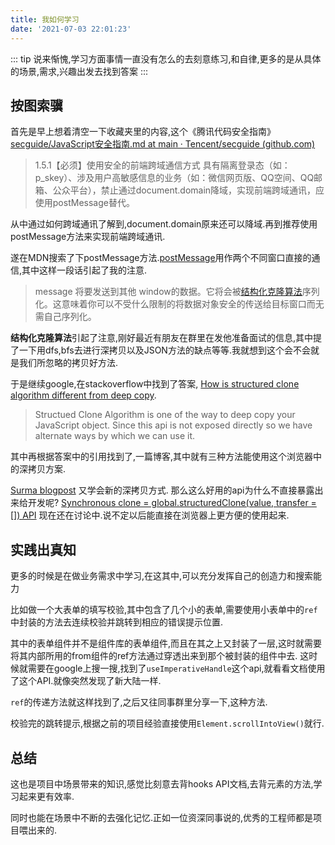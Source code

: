 ```yaml
---
title: 我如何学习
date: '2021-07-03 22:01:23'
---
```


::: tip
说来惭愧,学习方面事情一直没有怎么的去刻意练习,和自律,更多的是从具体的场景,需求,兴趣出发去找到答案
:::

## 按图索骥

首先是早上想着清空一下收藏夹里的内容,这个《腾讯代码安全指南》[secguide/JavaScript安全指南.md at main · Tencent/secguide (github.com)](https://github.com/Tencent/secguide/blob/main/JavaScript%E5%AE%89%E5%85%A8%E6%8C%87%E5%8D%97.md#1)

> 1.5.1【必须】使用安全的前端跨域通信方式
> 具有隔离登录态（如：p_skey）、涉及用户高敏感信息的业务（如：微信网页版、QQ空间、QQ邮箱、公众平台），禁止通过document.domain降域，实现前端跨域通讯，应使用postMessage替代。

从中通过如何跨域通讯了解到,document.domain原来还可以降域.再到推荐使用postMessage方法来实现前端跨域通讯.

遂在MDN搜索了下postMessage方法.[postMessage](https://developer.mozilla.org/zh-CN/docs/Web/API/Window/postMessage)用作两个不同窗口直接的通信,其中这样一段话引起了我的注意.

> message
将要发送到其他 window的数据。它将会被[结构化克隆算法](https://developer.mozilla.org/en-US/docs/DOM/The_structured_clone_algorithm)序列化。这意味着你可以不受什么限制的将数据对象安全的传送给目标窗口而无需自己序列化。

**结构化克隆算法**引起了注意,刚好最近有朋友在群里在发他准备面试的信息,其中提了一下用dfs,bfs去进行深拷贝以及JSON方法的缺点等等.我就想到这个会不会就是我们所忽略的拷贝好方法.

于是继续google,在stackoverflow中找到了答案,
[How is structured clone algorithm different from deep copy](https://stackoverflow.com/questions/40488190/how-is-structured-clone-algorithm-different-from-deep-copy).

> Structued Clone Algorithm is one of the way to deep copy your JavaScript object. Since this api is not exposed directly so we have alternate ways by which we can use it.

其中再根据答案中的引用找到了,一篇博客,其中就有三种方法能使用这个浏览器中的深拷贝方案.

[Surma blogpost](https://dassur.ma/things/deep-copy/)
又学会新的深拷贝方式.
那么这么好用的api为什么不直接暴露出来给开发呢?
[Synchronous clone = global.structuredClone(value, transfer = []) API](https://github.com/whatwg/html/issues/793)
现在还在讨论中.说不定以后能直接在浏览器上更方便的使用起来.

## 实践出真知

更多的时候是在做业务需求中学习,在这其中,可以充分发挥自己的创造力和搜索能力

比如做一个大表单的填写校验,其中包含了几个小的表单,需要使用小表单中的`ref`中封装的方法去连续校验并跳转到相应的错误提示位置.

其中的表单组件并不是组件库的表单组件,而且在其之上又封装了一层,这时就需要将其内部所用的from组件的ref方法通过穿透出来到那个被封装的组件中去.
这时候就需要在google上搜一搜,找到了`useImperativeHandle`这个api,就看看文档使用了这个API.就像突然发现了新大陆一样.

`ref`的传递方法就这样找到了,之后又往同事群里分享一下,这种方法.

校验完的跳转提示,根据之前的项目经验直接使用`Element.scrollIntoView()`就行.

## 总结

这也是项目中场景带来的知识,感觉比刻意去背hooks API文档,去背元素的方法,学习起来更有效率.

同时也能在场景中不断的去强化记忆.正如一位资深同事说的,优秀的工程师都是项目喂出来的.
